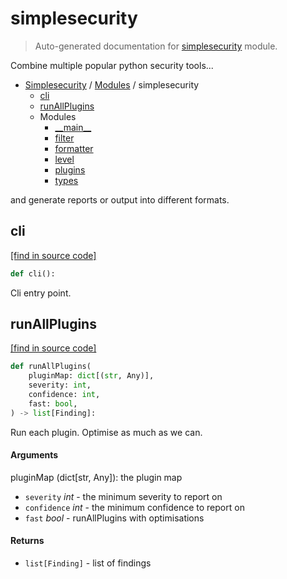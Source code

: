 # simplesecurity

> Auto-generated documentation for [simplesecurity](../../simplesecurity/__init__.py) module.

Combine multiple popular python security tools...

- [Simplesecurity](../README.md#simplesecurity-index) / [Modules](../README.md#simplesecurity-modules) / simplesecurity
    - [cli](#cli)
    - [runAllPlugins](#runallplugins)
    - Modules
        - [\_\_main\_\_](module.md#__main__)
        - [filter](filter.md#filter)
        - [formatter](formatter.md#formatter)
        - [level](level.md#level)
        - [plugins](plugins.md#plugins)
        - [types](types.md#types)

and generate reports or output into different formats.

## cli

[[find in source code]](../../simplesecurity/__init__.py#L49)

```python
def cli():
```

Cli entry point.

## runAllPlugins

[[find in source code]](../../simplesecurity/__init__.py#L20)

```python
def runAllPlugins(
    pluginMap: dict[(str, Any)],
    severity: int,
    confidence: int,
    fast: bool,
) -> list[Finding]:
```

Run each plugin. Optimise as much as we can.

#### Arguments

pluginMap (dict[str, Any]): the plugin map
- `severity` *int* - the minimum severity to report on
- `confidence` *int* - the minimum confidence to report on
- `fast` *bool* - runAllPlugins with optimisations

#### Returns

- `list[Finding]` - list of findings
